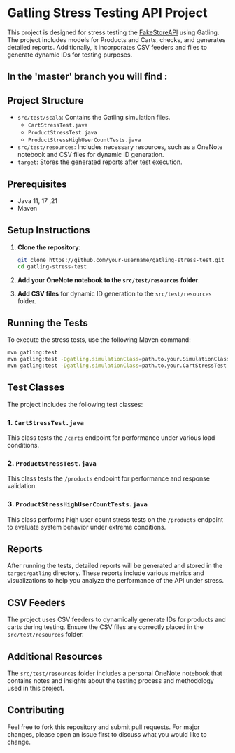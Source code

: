 # Gatling Stress Testing API Project

This project is designed for stress testing the [FakeStoreAPI](https://fakestoreapi.com) using Gatling. The project includes models for Products and Carts, checks, and generates detailed reports. Additionally, it incorporates CSV feeders and files to generate dynamic IDs for testing purposes.

## In the 'master' branch you will find : 

## Project Structure

- `src/test/scala`: Contains the Gatling simulation files.
  - `CartStressTest.java`
  - `ProductStressTest.java`
  - `ProductStressHighUserCountTests.java`
- `src/test/resources`: Includes necessary resources, such as a OneNote notebook and CSV files for dynamic ID generation.
- `target`: Stores the generated reports after test execution.

## Prerequisites

- Java 11, 17 ,21
- Maven

## Setup Instructions

1. **Clone the repository**:
   ```sh
   git clone https://github.com/your-username/gatling-stress-test.git
   cd gatling-stress-test
   ```

2. **Add your OneNote notebook to the `src/test/resources` folder**.

3. **Add CSV files** for dynamic ID generation to the `src/test/resources` folder.

## Running the Tests

To execute the stress tests, use the following Maven command:

```sh
mvn gatling:test
mvn gatling:test -Dgatling.simulationClass=path.to.your.SimulationClass
mvn gatling:test -Dgatling.simulationClass=path.to.your.CartStressTest
```

## Test Classes

The project includes the following test classes:

### 1. `CartStressTest.java`

This class tests the `/carts` endpoint for performance under various load conditions.

### 2. `ProductStressTest.java`

This class tests the `/products` endpoint for performance and response validation.

### 3. `ProductStressHighUserCountTests.java`

This class performs high user count stress tests on the `/products` endpoint to evaluate system behavior under extreme conditions.

## Reports

After running the tests, detailed reports will be generated and stored in the `target/gatling` directory. These reports include various metrics and visualizations to help you analyze the performance of the API under stress.

## CSV Feeders

The project uses CSV feeders to dynamically generate IDs for products and carts during testing. Ensure the CSV files are correctly placed in the `src/test/resources` folder.

## Additional Resources

The `src/test/resources` folder includes a personal OneNote notebook that contains notes and insights about the testing process and methodology used in this project.

## Contributing

Feel free to fork this repository and submit pull requests. For major changes, please open an issue first to discuss what you would like to change.
